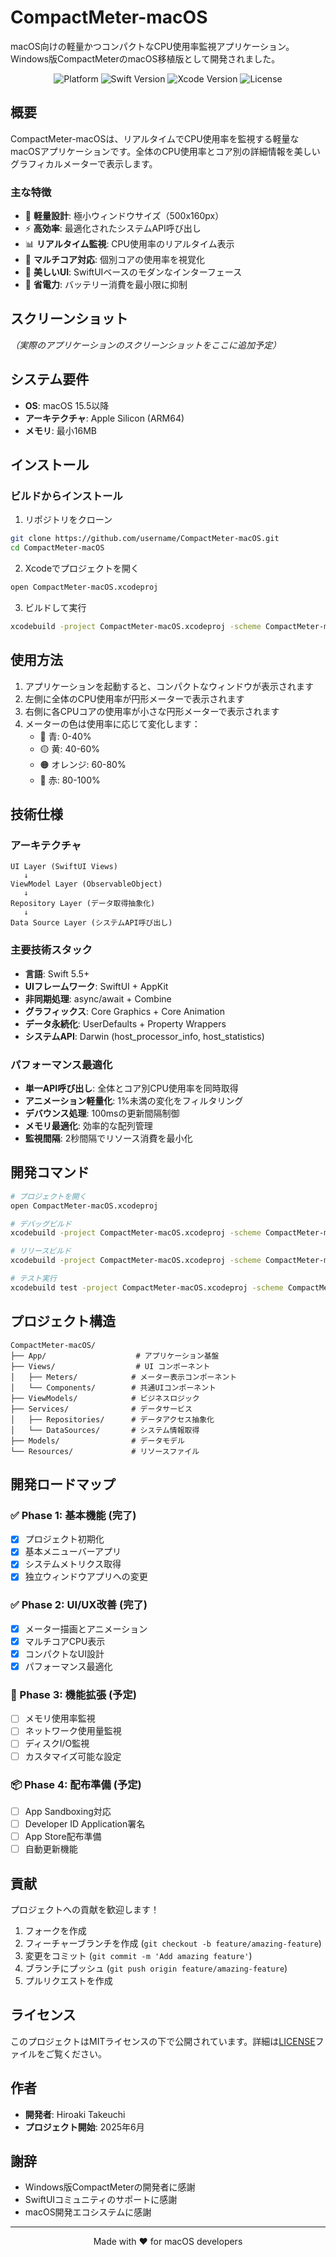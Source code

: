 # CompactMeter-macOS

macOS向けの軽量かつコンパクトなCPU使用率監視アプリケーション。Windows版CompactMeterのmacOS移植版として開発されました。

<p align="center">
  <img src="https://img.shields.io/badge/Platform-macOS%2015.5+-blue.svg" alt="Platform">
  <img src="https://img.shields.io/badge/Swift-5.5+-orange.svg" alt="Swift Version">
  <img src="https://img.shields.io/badge/Xcode-16+-blue.svg" alt="Xcode Version">
  <img src="https://img.shields.io/badge/License-MIT-green.svg" alt="License">
</p>

## 概要

CompactMeter-macOSは、リアルタイムでCPU使用率を監視する軽量なmacOSアプリケーションです。全体のCPU使用率とコア別の詳細情報を美しいグラフィカルメーターで表示します。

### 主な特徴

- 🎯 **軽量設計**: 極小ウィンドウサイズ（500x160px）
- ⚡ **高効率**: 最適化されたシステムAPI呼び出し
- 📊 **リアルタイム監視**: CPU使用率のリアルタイム表示
- 🔄 **マルチコア対応**: 個別コアの使用率を視覚化
- 🎨 **美しいUI**: SwiftUIベースのモダンなインターフェース
- 🔋 **省電力**: バッテリー消費を最小限に抑制

## スクリーンショット

*（実際のアプリケーションのスクリーンショットをここに追加予定）*

## システム要件

- **OS**: macOS 15.5以降
- **アーキテクチャ**: Apple Silicon (ARM64)
- **メモリ**: 最小16MB

## インストール

### ビルドからインストール

1. リポジトリをクローン
```bash
git clone https://github.com/username/CompactMeter-macOS.git
cd CompactMeter-macOS
```

2. Xcodeでプロジェクトを開く
```bash
open CompactMeter-macOS.xcodeproj
```

3. ビルドして実行
```bash
xcodebuild -project CompactMeter-macOS.xcodeproj -scheme CompactMeter-macOS -configuration Release build
```

## 使用方法

1. アプリケーションを起動すると、コンパクトなウィンドウが表示されます
2. 左側に全体のCPU使用率が円形メーターで表示されます
3. 右側に各CPUコアの使用率が小さな円形メーターで表示されます
4. メーターの色は使用率に応じて変化します：
   - 🔵 青: 0-40%
   - 🟡 黄: 40-60%
   - 🟠 オレンジ: 60-80%
   - 🔴 赤: 80-100%

## 技術仕様

### アーキテクチャ

```
UI Layer (SwiftUI Views)
   ↓
ViewModel Layer (ObservableObject)
   ↓
Repository Layer (データ取得抽象化)
   ↓
Data Source Layer (システムAPI呼び出し)
```

### 主要技術スタック

- **言語**: Swift 5.5+
- **UIフレームワーク**: SwiftUI + AppKit
- **非同期処理**: async/await + Combine
- **グラフィックス**: Core Graphics + Core Animation
- **データ永続化**: UserDefaults + Property Wrappers
- **システムAPI**: Darwin (host_processor_info, host_statistics)

### パフォーマンス最適化

- **単一API呼び出し**: 全体とコア別CPU使用率を同時取得
- **アニメーション軽量化**: 1%未満の変化をフィルタリング
- **デバウンス処理**: 100msの更新間隔制御
- **メモリ最適化**: 効率的な配列管理
- **監視間隔**: 2秒間隔でリソース消費を最小化

## 開発コマンド

```bash
# プロジェクトを開く
open CompactMeter-macOS.xcodeproj

# デバッグビルド
xcodebuild -project CompactMeter-macOS.xcodeproj -scheme CompactMeter-macOS -configuration Debug build

# リリースビルド
xcodebuild -project CompactMeter-macOS.xcodeproj -scheme CompactMeter-macOS -configuration Release build

# テスト実行
xcodebuild test -project CompactMeter-macOS.xcodeproj -scheme CompactMeter-macOS
```

## プロジェクト構造

```
CompactMeter-macOS/
├── App/                    # アプリケーション基盤
├── Views/                  # UI コンポーネント
│   ├── Meters/            # メーター表示コンポーネント
│   └── Components/        # 共通UIコンポーネント
├── ViewModels/            # ビジネスロジック
├── Services/              # データサービス
│   ├── Repositories/      # データアクセス抽象化
│   └── DataSources/       # システム情報取得
├── Models/                # データモデル
└── Resources/             # リソースファイル
```

## 開発ロードマップ

### ✅ Phase 1: 基本機能 (完了)
- [x] プロジェクト初期化
- [x] 基本メニューバーアプリ
- [x] システムメトリクス取得
- [x] 独立ウィンドウアプリへの変更

### ✅ Phase 2: UI/UX改善 (完了)
- [x] メーター描画とアニメーション
- [x] マルチコアCPU表示
- [x] コンパクトなUI設計
- [x] パフォーマンス最適化

### 🚧 Phase 3: 機能拡張 (予定)
- [ ] メモリ使用率監視
- [ ] ネットワーク使用量監視
- [ ] ディスクI/O監視
- [ ] カスタマイズ可能な設定

### 📦 Phase 4: 配布準備 (予定)
- [ ] App Sandboxing対応
- [ ] Developer ID Application署名
- [ ] App Store配布準備
- [ ] 自動更新機能

## 貢献

プロジェクトへの貢献を歓迎します！

1. フォークを作成
2. フィーチャーブランチを作成 (`git checkout -b feature/amazing-feature`)
3. 変更をコミット (`git commit -m 'Add amazing feature'`)
4. ブランチにプッシュ (`git push origin feature/amazing-feature`)
5. プルリクエストを作成

## ライセンス

このプロジェクトはMITライセンスの下で公開されています。詳細は[LICENSE](LICENSE)ファイルをご覧ください。

## 作者

- **開発者**: Hiroaki Takeuchi
- **プロジェクト開始**: 2025年6月

## 謝辞

- Windows版CompactMeterの開発者に感謝
- SwiftUIコミュニティのサポートに感謝
- macOS開発エコシステムに感謝

---

<p align="center">
Made with ❤️ for macOS developers
</p>